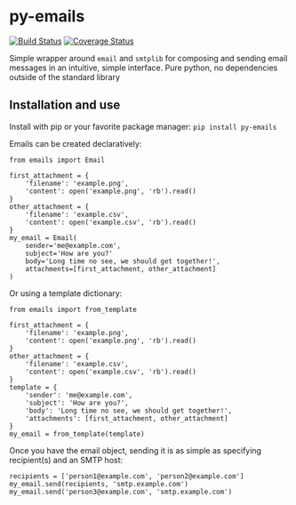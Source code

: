 # py-emails
[![Build Status](https://travis-ci.org/whitebarry/py-emails.svg?branch=master)](https://travis-ci.org/whitebarry/py-emails)
[![Coverage Status](https://coveralls.io/repos/github/whitebarry/py-emails/badge.svg)](https://coveralls.io/github/whitebarry/py-emails)


Simple wrapper around `email` and `smtplib` for composing and sending email messages in an intuitive, simple interface.
Pure python, no dependencies outside of the standard library


## Installation and use
Install with pip or your favorite package manager: `pip install py-emails`


Emails can be created declaratively:
```
from emails import Email

first_attachment = {
    'filename': 'example.png', 
    'content': open('example.png', 'rb').read()
}
other_attachment = {
    'filename': 'example.csv', 
    'content': open('example.csv', 'rb').read()
}
my_email = Email(
    sender='me@example.com', 
    subject='How are you?'
    body='Long time no see, we should get together!',
    attachments=[first_attachment, other_attachment]
)
```

Or using a template dictionary:
```
from emails import from_template

first_attachment = {
    'filename': 'example.png', 
    'content': open('example.png', 'rb').read()
}
other_attachment = {
    'filename': 'example.csv', 
    'content': open('example.csv', 'rb').read()
}
template = {
    'sender': 'me@example.com',
    'subject': 'How are you?',
    'body': 'Long time no see, we should get together!',
    'attachments': [first_attachment, other_attachment]
}
my_email = from_template(template)
```

Once you have the email object, sending it is as simple as specifying recipient(s) and an SMTP host:

```
recipients = ['person1@example.com', 'person2@example.com']
my_email.send(recipients, 'smtp.example.com')
my_email.send('person3@example.com', 'smtp.example.com')
```

